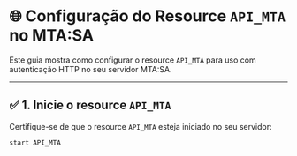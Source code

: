 # 🌐 Configuração do Resource `API_MTA` no MTA:SA

Este guia mostra como configurar o resource `API_MTA` para uso com autenticação HTTP no seu servidor MTA:SA.

---

## ✅ 1. Inicie o resource `API_MTA`

Certifique-se de que o resource `API_MTA` esteja iniciado no seu servidor:

```bash
start API_MTA
